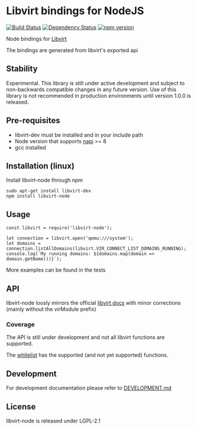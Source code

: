 Libvirt bindings for NodeJS
=============

[![Build Status](https://travis-ci.com/RamyElkest/libvirt-node.svg?branch=master)](https://travis-ci.com/RamyElkest/libvirt-node)
[![Dependency Status](https://david-dm.org/ramyelkest/libvirt-node.svg)](https://david-dm.org/ramyelkest/libvirt-node)
[![npm version](https://badge.fury.io/js/libvirt-node.svg)](http://badge.fury.io/js/libvirt-node)

Node bindings for [Libvirt][libvirt_home]

The bindings are generated from libvirt's exported api

## Stability
Experimental. This library is still under active development and subject to non-backwards compatible changes in any future version. Use of this library is not recommended in production environments until version 1.0.0 is released.

## Pre-requisites
* libvirt-dev must be installed and in your include path
* Node version that supports [napi][napi] >= 8
* gcc installed

## Installation (linux)
Install libvirt-node through npm

    sudo apt-get install libvirt-dev
    npm install libvirt-node

## Usage
    const libvirt = require('libvirt-node');

    let connection = libvirt.open('qemu:///system');
    let domains = connection.listAllDomains(libvirt.VIR_CONNECT_LIST_DOMAINS_RUNNING);
    console.log(`My running domains: ${domains.map(domain => domain.getName())}`);

More examples can be found in the tests

## API
libvirt-node loosly mirrors the official [libvirt docs][libvirt_docs] with minor corrections (mainly without the virModule prefix)

### Coverage
The API is still under development and not all libvirt functions are supported.

The [whitelist][whitelist] has the supported (and not yet supported) functions.

## Development

For development documentation please refer to [DEVELOPMENT.md][development]

## License

libvirt-node is released under LGPL-2.1

[libvirt_home]: http://www.libvirt.org
[libvirt_docs]: https://libvirt.org/html/index.html
[whitelist]: https://github.com/RamyElkest/libvirt-node/blob/master/src/whitelist.js
[development]: https://github.com/RamyElkest/libvirt-node/blob/master/DEVELOPMENT.md
[debug]: https://www.npmjs.com/package/debug
[napi]: https://nodejs.org/api/n-api.html
